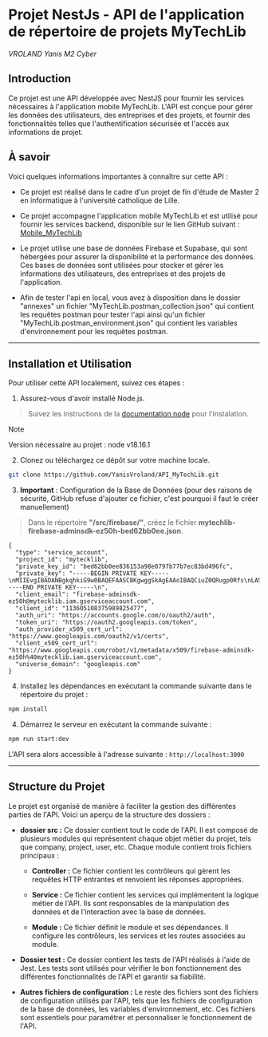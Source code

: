 # Projet NestJs - API de l'application de répertoire de projets MyTechLib

*VROLAND Yanis*
*M2 Cyber*

## Introduction

Ce projet est une API développée avec NestJS pour fournir les services nécessaires à l'application mobile MyTechLib. L'API est conçue pour gérer les données des utilisateurs, des entreprises et des projets, et fournir des fonctionnalités telles que l'authentification sécurisée et l'accès aux informations de projet.

## À savoir

Voici quelques informations importantes à connaître sur cette API :

- Ce projet est réalisé dans le cadre d'un projet de fin d'étude de Master 2 en informatique à l'université catholique de Lille.

- Ce projet accompagne l'application mobile MyTechLib et est utilisé pour fournir les services backend, disponible sur le lien GitHub suivant : [Mobile_MyTechLib](https://github.com/YanisVroland/Mobile_MyTechLib.git)

- Le projet utilise une base de données Firebase et Supabase, qui sont hébergées pour assurer la disponibilité et la performance des données. Ces bases de données sont utilisées pour stocker et gérer les informations des utilisateurs, des entreprises et des projets de l'application.

- Afin de tester l'api en local, vous avez à disposition dans le dossier "annexes" un fichier "MyTechLib.postman_collection.json" qui contient les requêtes postman pour tester l'api ainsi qu'un fichier "MyTechLib.postman_environment.json" qui contient les variables d'environnement pour les requêtes postman.
---

## Installation et Utilisation

Pour utiliser cette API localement, suivez ces étapes :

1. Assurez-vous d'avoir installé Node.js.

> Suivez les instructions de la [documentation node](https://nodejs.org/en/download) pour l'instalation.

> [!NOTE]
> Version nécessaire au projet : node v18.16.1

2. Clonez ou téléchargez ce dépôt sur votre machine locale.

```bash
git clone https://github.com/YanisVroland/API_MyTechLib.git
```
3. **Important** : Configuration de la Base de Données (pour des raisons de sécurité, GitHub refuse d'ajouter ce fichier, c'est pourquoi il faut le créer manuellement)
> Dans le répertoire **"/src/firebase/"**, créez le fichier **mytechlib-firebase-adminsdk-ez50h-bed62bb0ee.json**.

```
{
  "type": "service_account",
  "project_id": "mytecklib",
  "private_key_id": "bed62bb0ee836153a98e0797b77b7ec83bd496fc",
  "private_key": "-----BEGIN PRIVATE KEY-----\nMIIEvgIBADANBgkqhkiG9w0BAQEFAASCBKgwggSkAgEAAoIBAQCiuZ0QRugp0Rfs\nLASDwtVo31OAT1W0ze5DkNwhuK47QdSf5yRtRh1xHvrs5PxhHPVztce67h0IjqX8\nK/FTYslx+VRj1aONjOYaaQyA5TIcdbszf9mXevErRSlEp6OPOdX2cqqnkkOnE8LP\nxCvDGfYiOB2cb2VnUu/Dw2TGVBqTFHu9GsBtvzx6XIQlsqocgGcbezvzN7FsIYX0\ni8L23Ln6dZYpT8GBv+Oh6byazSX9BAfJPQJcw1UAXLG81ZBqQiHx0ZPNJ7gO3Kli\nnQqbEly8bDKfgttiEhkaidhaG5bFq+lJpUDluOtYN3Yccc6J7eL7EER6I5q1rHRD\nMBvVJbY9AgMBAAECggEAJM74vMxVStQ95ZHlaYqibIkL4dvQRshIS6dSbBxS6RuQ\nhaUq4772/PYli32Wqz76NLTbW6juD1f5KuwjuBmB+NKN6NFUIDpNeI7noaZ2qeJl\nuJYEedP5BrErzxhekpDiGc/BU4tt2zbIm+fDgGv4dbAc3pyCIxerHayuuIAgzMD5\n7GubsKbaV9X1lnMeVtkPWGdHJlfAe6MffM3sAp/jLgLsWUTgXJdebO2b12d0Ysjb\nPhkSrt5Le0XrXPNTulrQX7c+KfN0CSnqSu/rBo9uGMCjt/97CdWXAn5YBz9cFMKZ\nONKPVY/SHL+aUuJUpmASdGi0NJTFyMPKsC8RVZwXEQKBgQDllHKgL0hfLr8JUud/\nU9BSlH3AZPyJK1nw2M36A8eqbOxCvIK3kqbwi8ZHRnN8+lBYzBQAyOi1itu6peJd\n2u5px8sCPQ1MZPLuZsgiT52n+c/9g67gzfS1V4RVLr68F6kVNh67iTuYyyr/23Pd\n4Z82BLtaMH+he/z3j/J/eshhdQKBgQC1c5XLFmZxJZWQOsPU4Z3voiJrY9aNgFx2\nZbAB+okVfrxA8+qDpPewkic1qNdGw8VBBcWV2QP76hzJfDgUTUyk1we8f4pdfiM+\nnfSPxF9F3bNh75c+f+ZJteQmG1JvfaNm3syacbxrWP9AB8T4UjpEVw9EvHpS4A0K\niYGj+VvgqQKBgGYFAKcEO/HoMQZwq+TeFu4LhJIxjjNaa15myal3coveWWMSqDfx\nWHP+eP8FZJ6+EWRUU/NBVIAQE7KuspgoiNfC7Aiznqw7E+UzEW6F2LZjgbTThqvp\nefv3xxufaSzmisGdSizmP/CXICWQnL2V3I1BrwvWD3FwSqqscgOKSW9dAoGBALNl\nqtTWucPmT+AAabugsUDKQVOBqw/NuB0K3qCmLkCFQ+TIA7XSNV1qsr93xhfd2Lk3\n1qkXnbvENF/0o5FW948GVkzEoG1dF8WB79jwYu21ivQqKJOPaoS4A/C1FKTMR/Ce\nGRYdmxdbL0oEJHcK/TayCJOB8ULc56fiWb1f/bm5AoGBAInVRnmCcNjNfK27yiaT\nO/ffUHeE3RmVBJuismUdkMzeBSltmlT2b6EtRxVO5Dy4xJtSFhWY2q0Hy5soPist\nx4hIXAEH971fnEo+Q5nHB5stZh2/4ozYaNATVTSrvdQUYk7G8w9IQIlqPBptUNyy\nTBm4ePhPrihPUdr+xy/EH/pi\n-----END PRIVATE KEY-----\n",
  "client_email": "firebase-adminsdk-ez50h@mytecklib.iam.gserviceaccount.com",
  "client_id": "113605108375989825477",
  "auth_uri": "https://accounts.google.com/o/oauth2/auth",
  "token_uri": "https://oauth2.googleapis.com/token",
  "auth_provider_x509_cert_url": "https://www.googleapis.com/oauth2/v1/certs",
  "client_x509_cert_url": "https://www.googleapis.com/robot/v1/metadata/x509/firebase-adminsdk-ez50h%40mytecklib.iam.gserviceaccount.com",
  "universe_domain": "googleapis.com"
}
```

4. Installez les dépendances en exécutant la commande suivante dans le répertoire du projet :

```bash
npm install
```

4. Démarrez le serveur en exécutant la commande suivante :

```bash
npm run start:dev
```

L'API sera alors accessible à l'adresse suivante : `http://localhost:3000`

---

## Structure du Projet

Le projet est organisé de manière à faciliter la gestion des différentes parties de l'API. Voici un aperçu de la structure des dossiers :

- **dossier src :** Ce dossier contient tout le code de l'API. Il est composé de plusieurs modules qui représentent chaque objet métier du projet, tels que company, project, user, etc. Chaque module contient trois fichiers principaux :

  - **Controller :** Ce fichier contient les contrôleurs qui gèrent les requêtes HTTP entrantes et renvoient les réponses appropriées.

  - **Service :** Ce fichier contient les services qui implémentent la logique métier de l'API. Ils sont responsables de la manipulation des données et de l'interaction avec la base de données.

  - **Module :** Ce fichier définit le module et ses dépendances. Il configure les contrôleurs, les services et les routes associées au module.

- **Dossier __test__ :** Ce dossier contient les tests de l'API réalisés à l'aide de Jest. Les tests sont utilisés pour vérifier le bon fonctionnement des différentes fonctionnalités de l'API et garantir sa fiabilité.

- **Autres fichiers de configuration :** Le reste des fichiers sont des fichiers de configuration utilisés par l'API, tels que les fichiers de configuration de la base de données, les variables d'environnement, etc. Ces fichiers sont essentiels pour paramétrer et personnaliser le fonctionnement de l'API.
